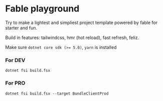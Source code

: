 # Fable playground

Try to make a lightest and simpliest project template powered by fable for starter and fun.

Build in features: tailwindcss, hmr (hot reload), fast refresh, feliz.

Make sure `dotnet core sdk (>= 5.0)`, `yarn` is installed

### For DEV

`dotnet fsi build.fsx`

### For PRO

`dotnet fsi build.fsx --target BundleClientProd`
